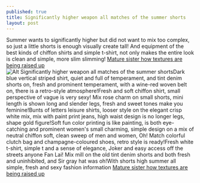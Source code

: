 ```yaml
---
published: true
title: Significantly higher weapon all matches of the summer shorts
layout: post
---
```

Summer wants to significantly higher but did not want to mix too complex, so just a little shorts is enough visually create tall! And equipment of the best kinds of chiffon shirts and simple t-shirt, not only makes the entire look is clean and simple, more slim slimming! [Mature sister how textures are being raised up](http://dolcegabbana2.tumblr.com/post/145778739773/mature-sister-how-textures-are-being-raised-up)![Alt Significantly higher weapon all matches of the summer shorts](https://c2.staticflickr.com/8/7614/27952623745_0424e73afa_b.jpg)Dark blue vertical striped shirt, quiet and full of temperament, and tint denim shorts on, fresh and prominent temperament, with a wine-red woven belt on, there is a retro-style atmosphere!Fresh and soft chiffon shirt, small perspective of vague is very sexy! Mix rose charm on small shorts, mini length is shown long and slender legs, fresh and sweet tones make you feminine!Bunts of letters leisure shirts, looser style on the elegant crisp white mix, mix with paint print jeans, high waist design is no longer legs, shape gold figure!Soft fun color printing is like painting, is both eye-catching and prominent women\'s small charming, simple design on a mix of neutral chiffon soft, clean sweep of men and women, Oh! Match colorful clutch bag and champagne-coloured shoes, retro style is ready!Fresh white t-shirt, simple t and a sense of elegance, Joker and easy access off the streets anyone Fan Lai! Mix mill on the old tint denim shorts and both fresh and uninhibited, and Sir gray hat was oh!With shorts high summer all simple, fresh and sexy fashion information [Mature sister how textures are being raised up](http://dolcegabbana2.tumblr.com/post/145778739773/mature-sister-how-textures-are-being-raised-up)